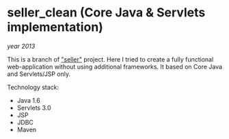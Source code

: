 # seller_clean (Core Java & Servlets implementation)
*year 2013*

This is a branch of ["seller"](https://github.com/Fotonix/seller) project. Here I tried to create a fully functional web-application without using additional frameworks.
It based on Core Java and Servlets/JSP only.

Technology stack:
- Java 1.6
- Servlets 3.0
- JSP
- JDBC
- Maven
